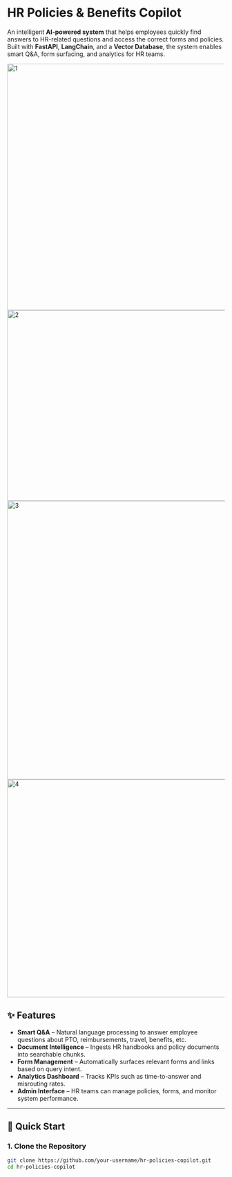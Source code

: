 # HR Policies & Benefits Copilot

An intelligent **AI-powered system** that helps employees quickly find answers to HR-related questions and access the correct forms and policies.  
Built with **FastAPI**, **LangChain**, and a **Vector Database**, the system enables smart Q&A, form surfacing, and analytics for HR teams.

<img width="1335" height="570" alt="1" src="https://github.com/user-attachments/assets/c7589c5d-81b3-4d70-86ad-c8bbcb59b6ed" />
<img width="1583" height="441" alt="2" src="https://github.com/user-attachments/assets/6cdd91f0-a75d-4afa-b57e-a05b12d62412" />
<img width="1582" height="644" alt="3" src="https://github.com/user-attachments/assets/d8ee2fe8-f248-4237-9804-d5f57f5e735f" />
<img width="1114" height="504" alt="4" src="https://github.com/user-attachments/assets/de229e93-4947-4dd0-83e7-5bc8a79058fc" />



## ✨ Features

- **Smart Q&A** – Natural language processing to answer employee questions about PTO, reimbursements, travel, benefits, etc.
- **Document Intelligence** – Ingests HR handbooks and policy documents into searchable chunks.
- **Form Management** – Automatically surfaces relevant forms and links based on query intent.
- **Analytics Dashboard** – Tracks KPIs such as time-to-answer and misrouting rates.
- **Admin Interface** – HR teams can manage policies, forms, and monitor system performance.

---

## 🚀 Quick Start

### 1. Clone the Repository
```bash
git clone https://github.com/your-username/hr-policies-copilot.git
cd hr-policies-copilot

